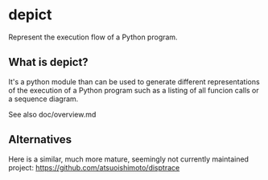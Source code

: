 depict
======

Represent the execution flow of a Python program.

What is depict?
---------------

It's a python module than can be used to generate different representations of the execution of a Python program such as a listing of all funcion calls or a sequence diagram.

See also doc/overview.md

Alternatives
------------

Here is a similar, much more mature, seemingly not currently maintained project:
https://github.com/atsuoishimoto/disptrace
